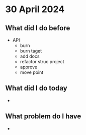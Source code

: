 # 30 April 2024
## What did I do before
- API
    - burn
    - burn taget
    - add docs
    - refactor struc project
    - approve
    - move point

## What did I do today
- 
    
## What problem do I have
- 

